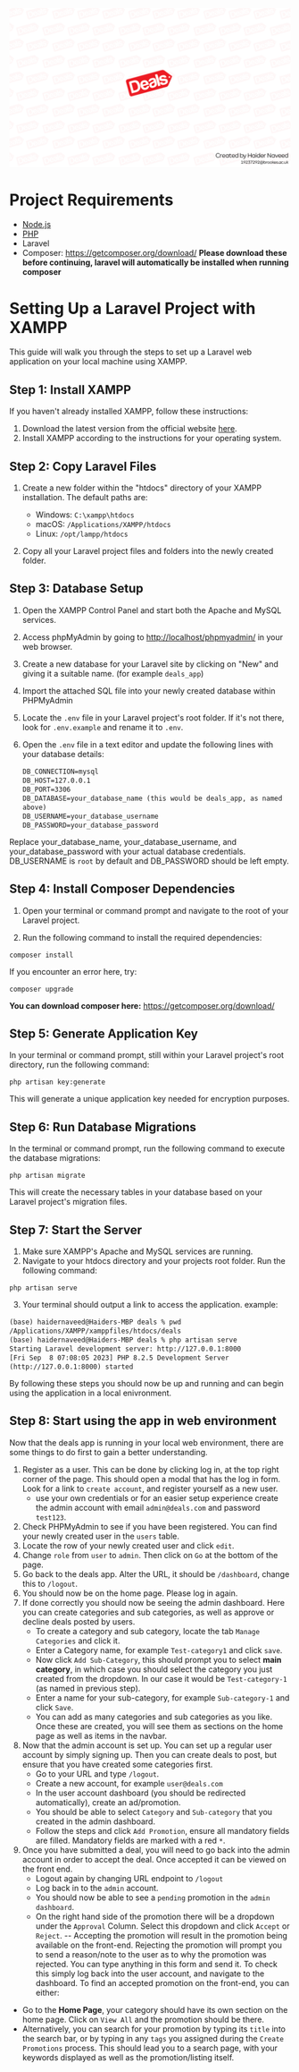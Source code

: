 ![Deals-imagebanner](https://github.com/haidnav/Deals-disseration-project/blob/main/deals-image.png)

# Project Requirements
- [Node.js](https://nodejs.org/en)
- [PHP]((https://www.php.net/downloads.php))
- Laravel
- Composer: https://getcomposer.org/download/
**Please download these before continuing, laravel will automatically be installed when running composer**


# Setting Up a Laravel Project with XAMPP

This guide will walk you through the steps to set up a Laravel web application on your local machine using XAMPP. 

## Step 1: Install XAMPP

If you haven't already installed XAMPP, follow these instructions:

1. Download the latest version from the official website [here](https://www.apachefriends.org/).
2. Install XAMPP according to the instructions for your operating system.

## Step 2: Copy Laravel Files

1. Create a new folder within the "htdocs" directory of your XAMPP installation. The default paths are:
   - Windows: `C:\xampp\htdocs`
   - macOS: `/Applications/XAMPP/htdocs`
   - Linux: `/opt/lampp/htdocs`

2. Copy all your Laravel project files and folders into the newly created folder.

## Step 3: Database Setup

1. Open the XAMPP Control Panel and start both the Apache and MySQL services.

2. Access phpMyAdmin by going to [http://localhost/phpmyadmin/](http://localhost/phpmyadmin/) in your web browser.

3. Create a new database for your Laravel site by clicking on "New" and giving it a suitable name. (for example `deals_app`)
   
4. Import the attached SQL file into your newly created database within PHPMyAdmin

5. Locate the `.env` file in your Laravel project's root folder. If it's not there, look for `.env.example` and rename it to `.env`.

6. Open the `.env` file in a text editor and update the following lines with your database details:

   ```dotenv
   DB_CONNECTION=mysql
   DB_HOST=127.0.0.1
   DB_PORT=3306
   DB_DATABASE=your_database_name (this would be deals_app, as named above)
   DB_USERNAME=your_database_username
   DB_PASSWORD=your_database_password

Replace your_database_name, your_database_username, and your_database_password with your actual database credentials. DB_USERNAME is `root` by default and DB_PASSWORD should be left empty.


## Step 4: Install Composer Dependencies

1. Open your terminal or command prompt and navigate to the root of your Laravel project.

2. Run the following command to install the required dependencies:

```shell
composer install
```

If you encounter an error here, try:
```shell
composer upgrade
```
**You can download composer here:** https://getcomposer.org/download/
## Step 5: Generate Application Key

In your terminal or command prompt, still within your Laravel project's root directory, run the following command:
```shell
php artisan key:generate
```
This will generate a unique application key needed for encryption purposes.

## Step 6: Run Database Migrations
In the terminal or command prompt, run the following command to execute the database migrations:
```shell
php artisan migrate
```
This will create the necessary tables in your database based on your Laravel project's migration files.

## Step 7: Start the Server
1.	Make sure XAMPP's Apache and MySQL services are running.
2.	Navigate to your htdocs directory and your projects root folder. Run the following command:
```shell
php artisan serve
```
3.	Your terminal should output a link to access the application.
example:
```shell
(base) haidernaveed@Haiders-MBP deals % pwd
/Applications/XAMPP/xamppfiles/htdocs/deals
(base) haidernaveed@Haiders-MBP deals % php artisan serve
Starting Laravel development server: http://127.0.0.1:8000
[Fri Sep  8 07:08:05 2023] PHP 8.2.5 Development Server (http://127.0.0.1:8000) started
```


By following these steps you should now be up and running and can begin using the application in a local enivronment.

## Step 8: Start using the app in web environment

Now that the deals app is running in your local web environment, there are some things to do first to gain a better understanding.

1. Register as a user. This can be done by clicking log in, at the top right corner of the page. This should open a modal that has the log in form. Look for a link to `create account`, and register yourself as a new user.
   - use your own credentials or for an easier setup experience create the admin account with email `admin@deals.com` and password `test123`.
3. Check PHPMyAdmin to see if you have been registered. You can find your newly created user in the `users` table.
4. Locate the row of your newly created user and click `edit`.
5. Change `role` from `user` to `admin`. Then click on `Go` at the bottom of the page.
6. Go back to the deals app. Alter the URL, it should be `/dashboard`, change this to `/logout`.
7. You should now be on the home page. Please log in again.
8. If done correctly you should now be seeing the admin dashboard. Here you can create categories and sub categories, as well as approve or decline deals posted by users.
   - To create a category and sub category, locate the tab `Manage Categories` and click it.
   - Enter a Category name, for example `Test-category1` and click `save`.
   - Now click `Add Sub-Category`, this should prompt you to select **main category**, in which case you should select the category you just created from the dropdown. In our case it would be `Test-category-1` (as named in previous step).
   - Enter a name for your sub-category, for example `Sub-category-1` and click `Save`.
   - You can add as many categories and sub categories as you like. Once these are created, you will see them as sections on the home page as well as items in the navbar.
10. Now that the admin account is set up. You can set up a regular user account by simply signing up. Then you can create deals to post, but ensure that you have created some categories first.
    - Go to your URL and type `/logout`.
    - Create a new account, for example `user@deals.com`
    - In the user account dashboard (you should be redirected automatically), create an ad/promotion.
    - You should be able to select `Category` and `Sub-category` that you created in the admin dashboard.
    - Follow the steps and click `Add Promotion`, ensure all mandatory fields are filled. Mandatory fields are marked with a red `*`.
12. Once you have submitted a deal, you will need to go back into the admin account in order to accept the deal. Once accepted it can be viewed on the front end.
    - Logout again by changing URL endpoint to `/logout`
    - Log back in to the `admin` account.
    - You should now be able to see a `pending` promotion in the `admin dashboard`.
    - On the right hand side of the promotion there will be a dropdown under the `Approval` Column. Select this dropdown and click `Accept` or `Reject`.
      -- Accepting the promotion will result in the promotion being available on the front-end. Rejecting the promotion will prompt you to send a reason/note to the user as to why the promotion was rejected. You can type anything in this form and send it. To check this simply log back into the user account, and navigate to the dashboard.
To find an accepted promotion on the front-end, you can either:
- Go to the **Home Page**, your category should have its own section on the home page. Click on `View All` and the promotion should be there.
- Alternatively, you can search for your promotion by typing its `title` into the search bar, or by typing in any `tags` you assigned during the `Create Promotions` process. This should lead you to a search page, with your keywords displayed as well as the promotion/listing itself. 











